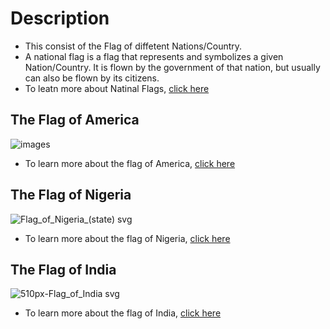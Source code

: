 # Description
- This consist of the Flag of diffetent Nations/Country.
- A national flag is a flag that represents and symbolizes a given Nation/Country. It is flown by the government of that nation, but usually can also be flown by its citizens.
- To leatn more about Natinal Flags, 
<a href="https://en.m.wikipedia.org/wiki/National_flag#:~:text=A%20national%20flag%20is%20a,be%20flown%20by%20its%20citizens" target="_blank">click here</a>

## The Flag of America

![images](https://user-images.githubusercontent.com/79866006/149259622-c158cbfb-f56c-46a7-a216-f054ea36d44f.png)


- To learn more about the flag of America, 
<a href="https://en.m.wikipedia.org/wiki/Flag_of_the_United_States" target="_blank">click here</a>



## The Flag of Nigeria

![Flag_of_Nigeria_(state) svg](https://user-images.githubusercontent.com/79866006/149254288-e6ed5444-3822-4a4d-b7be-3c1e11091cb6.png)


- To learn more about the flag of Nigeria, 
<a href="https://en.m.wikipedia.org/wiki/Flag_of_Nigeria" target="_blank">click here</a>


## The Flag of India

![510px-Flag_of_India svg](https://user-images.githubusercontent.com/79866006/149256271-91752ad4-86e8-421a-9847-861afd2a1ecf.png)


- To learn more about the flag of India, 
<a href="https://en.m.wikipedia.org/wiki/Flag_of_India" target="_blank">click here</a>


